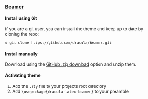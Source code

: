 ### [Beamer](http://link-to-x.com)

#### Install using Git

If you are a git user, you can install the theme and keep up to date by cloning the repo:

    $ git clone https://github.com/dracula/Beamer.git

#### Install manually

Download using the [GitHub .zip download](https://github.com/dracula/Beamer/archive/master.zip) option and unzip them.

#### Activating theme


1. Add the `.sty` file to your projects root directory 
2. Add `\usepackage{dracula-latex-beamer}` to your preamble
